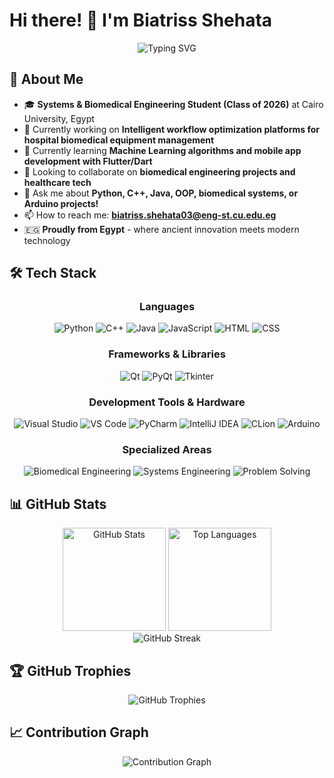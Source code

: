 # Hi there! 👋 I'm Biatriss Shehata

<div align="center">
  <img src="https://readme-typing-svg.herokuapp.com?font=Fira+Code&size=30&duration=3000&pause=1000&color=00D9FF&center=true&vCenter=true&width=700&height=100&lines=Welcome+to+my+GitHub!;Systems+%26+Biomedical+Engineer;Cairo+University+Student;Bridging+Tech+%26+Healthcare;Always+innovating!" alt="Typing SVG" />
</div>

## 🚀 About Me

- 🎓 **Systems & Biomedical Engineering Student (Class of 2026)** at Cairo University, Egypt
- 🔭 Currently working on **Intelligent workflow optimization platforms for hospital biomedical equipment management**
- 🌱 Currently learning **Machine Learning algorithms and mobile app development with Flutter/Dart**
- 👯 Looking to collaborate on **biomedical engineering projects and healthcare tech**
- 💬 Ask me about **Python, C++, Java, OOP, biomedical systems, or Arduino projects!**
- 📫 How to reach me: **biatriss.shehata03@eng-st.cu.edu.eg**
- 🇪🇬 **Proudly from Egypt** - where ancient innovation meets modern technology

## 🛠️ Tech Stack

<div align="center">

### Languages
![Python](https://img.shields.io/badge/-Python-3776AB?style=for-the-badge&logo=python&logoColor=white)
![C++](https://img.shields.io/badge/-C++-00599C?style=for-the-badge&logo=c%2B%2B&logoColor=white)
![Java](https://img.shields.io/badge/-Java-ED8B00?style=for-the-badge&logo=openjdk&logoColor=white)
![JavaScript](https://img.shields.io/badge/-JavaScript-F7DF1E?style=for-the-badge&logo=javascript&logoColor=black)
![HTML](https://img.shields.io/badge/-HTML-E34F26?style=for-the-badge&logo=html5&logoColor=white)
![CSS](https://img.shields.io/badge/-CSS-1572B6?style=for-the-badge&logo=css3&logoColor=white)

### Frameworks & Libraries
![Qt](https://img.shields.io/badge/-Qt-41CD52?style=for-the-badge&logo=qt&logoColor=white)
![PyQt](https://img.shields.io/badge/-PyQt-41CD52?style=for-the-badge&logo=qt&logoColor=white)
![Tkinter](https://img.shields.io/badge/-Tkinter-306998?style=for-the-badge&logo=python&logoColor=white)

### Development Tools & Hardware
![Visual Studio](https://img.shields.io/badge/-Visual_Studio-5C2D91?style=for-the-badge&logo=visual-studio&logoColor=white)
![VS Code](https://img.shields.io/badge/-VS_Code-007ACC?style=for-the-badge&logo=visual-studio-code&logoColor=white)
![PyCharm](https://img.shields.io/badge/-PyCharm-000000?style=for-the-badge&logo=pycharm&logoColor=white)
![IntelliJ IDEA](https://img.shields.io/badge/-IntelliJ_IDEA-000000?style=for-the-badge&logo=intellij-idea&logoColor=white)
![CLion](https://img.shields.io/badge/-CLion-000000?style=for-the-badge&logo=clion&logoColor=white)
![Arduino](https://img.shields.io/badge/-Arduino-00979D?style=for-the-badge&logo=arduino&logoColor=white)

### Specialized Areas
![Biomedical Engineering](https://img.shields.io/badge/-Biomedical_Engineering-FF6B6B?style=for-the-badge&logo=dna&logoColor=white)
![Systems Engineering](https://img.shields.io/badge/-Systems_Engineering-4ECDC4?style=for-the-badge&logo=settings&logoColor=white)
![Problem Solving](https://img.shields.io/badge/-Problem_Solving-45B7D1?style=for-the-badge&logo=microchip&logoColor=white)

</div>

## 📊 GitHub Stats

<div align="center">
  <img src="https://github-readme-stats.vercel.app/api?username=Biatris-003&show_icons=true&theme=tokyonight&hide_border=true&count_private=true" alt="GitHub Stats" height="165"/>
  <img src="https://github-readme-stats.vercel.app/api/top-langs/?username=Biatris-003&layout=compact&theme=tokyonight&hide_border=true" alt="Top Languages" height="165"/>
</div>

<div align="center">
  <img src="https://github-readme-streak-stats.herokuapp.com/?user=Biatris-003&theme=tokyonight&hide_border=true" alt="GitHub Streak" />
</div>

## 🏆 GitHub Trophies
<div align="center">
  <img src="https://github-profile-trophy.vercel.app/?username=Biatris-003&theme=tokyonight&no-frame=true&no-bg=true&row=1&column=7" alt="GitHub Trophies"/>
</div>

## 📈 Contribution Graph
<div align="center">
  <img src="https://github-readme-activity-graph.vercel.app/graph?username=Biatris-003&theme=tokyo-night&hide_border=true&area=true" alt="Contribution Graph"/>
</div>
